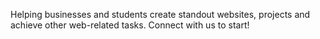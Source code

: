 Helping businesses and students create standout websites, projects and achieve other web-related tasks. Connect with us to start!
